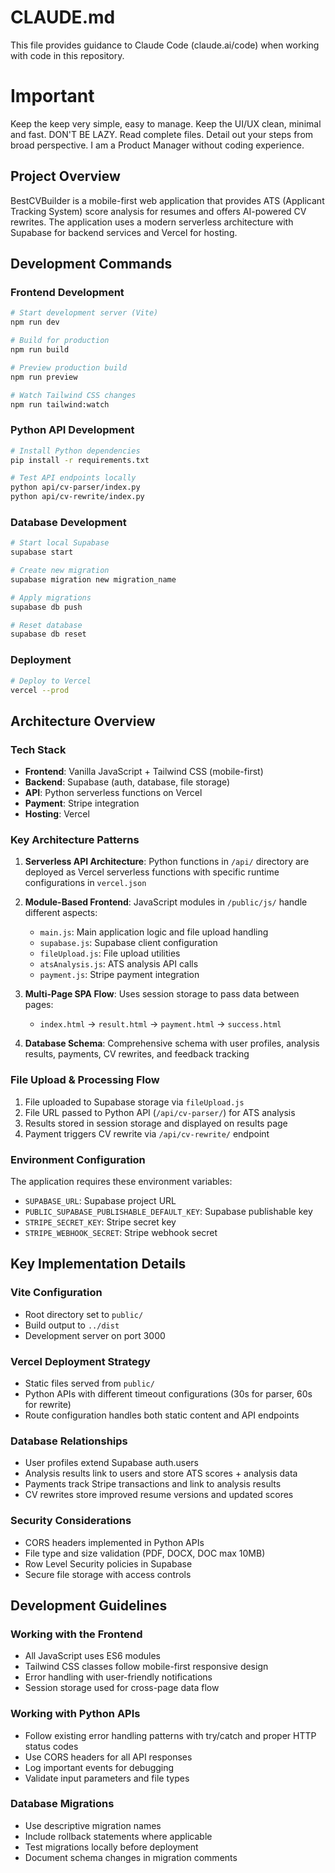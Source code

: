 # CLAUDE.md

This file provides guidance to Claude Code (claude.ai/code) when working with code in this repository.

# Important
Keep the keep very simple, easy to manage. 
Keep the UI/UX clean, minimal and fast. 
DON'T BE LAZY. Read complete files.
Detail out your steps from broad perspective. 
I am a Product Manager without coding experience. 

## Project Overview

BestCVBuilder is a mobile-first web application that provides ATS (Applicant Tracking System) score analysis for resumes and offers AI-powered CV rewrites. The application uses a modern serverless architecture with Supabase for backend services and Vercel for hosting.

## Development Commands

### Frontend Development
```bash
# Start development server (Vite)
npm run dev

# Build for production
npm run build

# Preview production build
npm run preview

# Watch Tailwind CSS changes
npm run tailwind:watch
```

### Python API Development
```bash
# Install Python dependencies
pip install -r requirements.txt

# Test API endpoints locally
python api/cv-parser/index.py
python api/cv-rewrite/index.py
```

### Database Development
```bash
# Start local Supabase
supabase start

# Create new migration
supabase migration new migration_name

# Apply migrations
supabase db push

# Reset database
supabase db reset
```

### Deployment
```bash
# Deploy to Vercel
vercel --prod
```

## Architecture Overview

### Tech Stack
- **Frontend**: Vanilla JavaScript + Tailwind CSS (mobile-first)
- **Backend**: Supabase (auth, database, file storage)
- **API**: Python serverless functions on Vercel
- **Payment**: Stripe integration
- **Hosting**: Vercel

### Key Architecture Patterns

1. **Serverless API Architecture**: Python functions in `/api/` directory are deployed as Vercel serverless functions with specific runtime configurations in `vercel.json`

2. **Module-Based Frontend**: JavaScript modules in `/public/js/` handle different aspects:
   - `main.js`: Main application logic and file upload handling
   - `supabase.js`: Supabase client configuration
   - `fileUpload.js`: File upload utilities
   - `atsAnalysis.js`: ATS analysis API calls
   - `payment.js`: Stripe payment integration

3. **Multi-Page SPA Flow**: Uses session storage to pass data between pages:
   - `index.html` → `result.html` → `payment.html` → `success.html`

4. **Database Schema**: Comprehensive schema with user profiles, analysis results, payments, CV rewrites, and feedback tracking

### File Upload & Processing Flow
1. File uploaded to Supabase storage via `fileUpload.js`
2. File URL passed to Python API (`/api/cv-parser/`) for ATS analysis
3. Results stored in session storage and displayed on results page
4. Payment triggers CV rewrite via `/api/cv-rewrite/` endpoint

### Environment Configuration
The application requires these environment variables:
- `SUPABASE_URL`: Supabase project URL
- `PUBLIC_SUPABASE_PUBLISHABLE_DEFAULT_KEY`: Supabase publishable key
- `STRIPE_SECRET_KEY`: Stripe secret key
- `STRIPE_WEBHOOK_SECRET`: Stripe webhook secret

## Key Implementation Details

### Vite Configuration
- Root directory set to `public/` 
- Build output to `../dist`
- Development server on port 3000

### Vercel Deployment Strategy
- Static files served from `public/`
- Python APIs with different timeout configurations (30s for parser, 60s for rewrite)
- Route configuration handles both static content and API endpoints

### Database Relationships
- User profiles extend Supabase auth.users
- Analysis results link to users and store ATS scores + analysis data
- Payments track Stripe transactions and link to analysis results
- CV rewrites store improved resume versions and updated scores

### Security Considerations
- CORS headers implemented in Python APIs
- File type and size validation (PDF, DOCX, DOC max 10MB)
- Row Level Security policies in Supabase
- Secure file storage with access controls

## Development Guidelines

### Working with the Frontend
- All JavaScript uses ES6 modules
- Tailwind CSS classes follow mobile-first responsive design
- Error handling with user-friendly notifications
- Session storage used for cross-page data flow

### Working with Python APIs
- Follow existing error handling patterns with try/catch and proper HTTP status codes
- Use CORS headers for all API responses
- Log important events for debugging
- Validate input parameters and file types

### Database Migrations
- Use descriptive migration names
- Include rollback statements where applicable
- Test migrations locally before deployment
- Document schema changes in migration comments